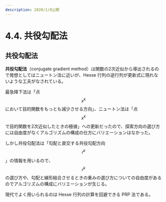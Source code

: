 ```yaml
---
description: 2020/1/8公開
---
```


# 4.4. 共役勾配法

## 共役勾配法

**共役勾配法**（conjugate gradient method）は関数の2次近似から導出されるので発想としてはニュートン法に近いが、Hesse 行列の逆行列が更新式に現れないような工夫がなされている。

最急降下法は「点$$x ^ k $$において目的関数をもっとも減少させる方向」、ニュートン法は「点$$x ^ k$$で目的関数を2次近似したときの極値」への更新だったので、探索方向の選び方には自由度がなくアルゴリズムの構成の仕方にバリエーションはなかった。

しかし共役勾配法は「勾配と直交する共役勾配方向$$r ^ k$$」の情報を用いるので、$$r ^ k$$の選び方や、勾配と線形結合させるときの重みの選び方についての自由度があるのでアルゴリズムの構成にバリエーションが生じる。

現代でよく用いられるのは Hesse 行列の計算を回避できる PRP 法である。

